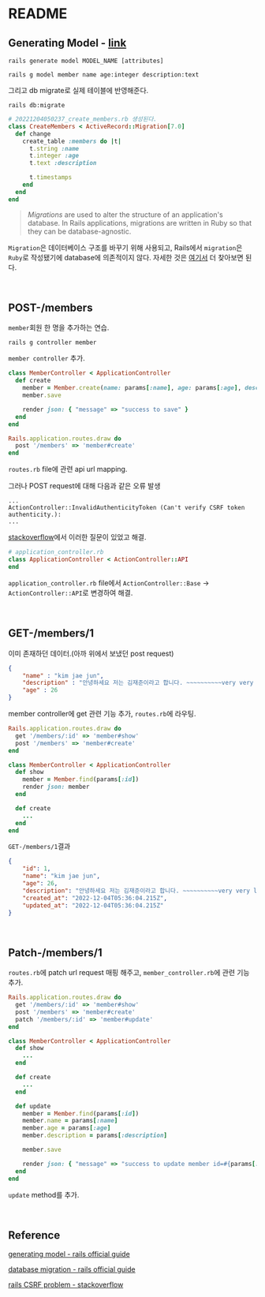 # README

## Generating Model - [link](https://guides.rubyonrails.org/getting_started.html#mvc-and-you-generating-a-model)

```shell
rails generate model MODEL_NAME [attributes]
```

```shell
rails g model member name age:integer description:text
```

그리고 db migrate로 실제 테이블에 반영해준다.

```shell
rails db:migrate
```

```ruby
# 20221204050237_create_members.rb 생성된다.
class CreateMembers < ActiveRecord::Migration[7.0]
  def change
    create_table :members do |t|
      t.string :name
      t.integer :age
      t.text :description

      t.timestamps
    end
  end
end
```

> *Migrations* are used to alter the structure of an application's database. In Rails applications, migrations are written in Ruby so that they can be database-agnostic.

`Migration`은 데이터베이스 구조를 바꾸기 위해 사용되고, Rails에서 `migration`은 `Ruby`로 작성됐기에 database에 의존적이지 않다. 자세한 것은 [여기서](https://guides.rubyonrails.org/getting_started.html#database-migrations) 더 찾아보면 된다.

<br>

## POST-/members

`member`회원 한 명을 추가하는 연습.

```shell
rails g controller member
```

`member controller` 추가.

```ruby
class MemberController < ApplicationController
  def create
    member = Member.create(name: params[:name], age: params[:age], description: params[:description])
    member.save

    render json: { "message" => "success to save" }
  end
end
```

```ruby
Rails.application.routes.draw do
  post '/members' => 'member#create'
end
```

`routes.rb` file에 관련 api url mapping.

그러나 POST request에 대해 다음과 같은 오류 발생

```shell
...
ActionController::InvalidAuthenticityToken (Can't verify CSRF token authenticity.):
...
```

[stackoverflow](https://stackoverflow.com/questions/35181340/rails-cant-verify-csrf-token-authenticity-when-making-a-post-request)에서 이러한 질문이 있었고 해결.

```ruby
# application_controller.rb
class ApplicationController < ActionController::API
end
```

`application_controller.rb` file에서 `ActionController::Base` → `ActionController::API`로 변경하여 해결.

<br>

## GET-/members/1

이미 존재하던 데이터.(아까 위에서 보냈던 post request)

```json
{
    "name" : "kim jae jun",
    "description" : "안녕하세요 저는 김재준이라고 합니다. ~~~~~~~~~~very very long self introduction",
    "age" : 26
}
```

member controller에 get 관련 기능 추가, `routes.rb`에 라우팅.

```ruby
Rails.application.routes.draw do
  get '/members/:id' => 'member#show'
  post '/members' => 'member#create'
end
```

```ruby
class MemberController < ApplicationController
  def show
    member = Member.find(params[:id])
    render json: member
  end

  def create
    ...
  end
end
```

`GET-/members/1`결과

```json
{
    "id": 1,
    "name": "kim jae jun",
    "age": 26,
    "description": "안녕하세요 저는 김재준이라고 합니다. ~~~~~~~~~~very very long self introduction",
    "created_at": "2022-12-04T05:36:04.215Z",
    "updated_at": "2022-12-04T05:36:04.215Z"
}
```

<br>

## Patch-/members/1

`routes.rb`에 patch url request 매핑 해주고, `member_controller.rb`에 관련 기능 추가.

```ruby
Rails.application.routes.draw do
  get '/members/:id' => 'member#show'
  post '/members' => 'member#create'
  patch '/members/:id' => 'member#update'
end
```

```ruby
class MemberController < ApplicationController
  def show
    ...
  end

  def create
    ...
  end

  def update
    member = Member.find(params[:id])
    member.name = params[:name]
    member.age = params[:age]
    member.description = params[:description]

    member.save

    render json: { "message" => "success to update member id=#{params[:id]}" }
  end
end
```

`update` method를 추가.

<br>







## Reference

[generating model - rails official guide](https://guides.rubyonrails.org/getting_started.html#mvc-and-you-generating-a-model)

[database migration - rails official guide](https://guides.rubyonrails.org/getting_started.html#database-migrations)

[rails CSRF problem - stackoverflow](https://stackoverflow.com/questions/35181340/rails-cant-verify-csrf-token-authenticity-when-making-a-post-request)
